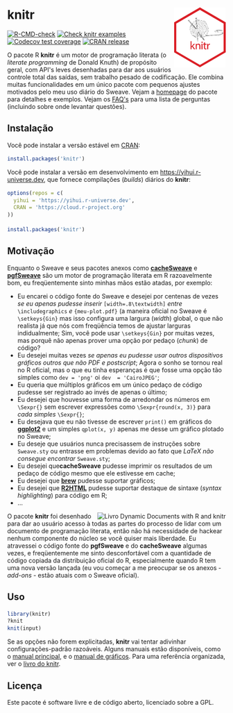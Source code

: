 # knitr <a href="https://yihui.org/knitr/"><img src="man/figures/logo.png" align="right" height="138" alt="site da knitr" /></a>

<!-- badges: start -->
[![R-CMD-check](https://github.com/yihui/knitr/actions/workflows/R-CMD-check.yaml/badge.svg)](https://github.com/yihui/knitr/actions/workflows/R-CMD-check.yaml)
[![Check knitr examples](https://github.com/yihui/knitr/actions/workflows/knitr-examples.yaml/badge.svg)](https://github.com/yihui/knitr/actions/workflows/knitr-examples.yaml)
[![Codecov test coverage](https://codecov.io/gh/yihui/knitr/branch/master/graph/badge.svg)](https://app.codecov.io/gh/yihui/knitr?branch=master)
[![CRAN release](https://www.r-pkg.org/badges/version/knitr)](https://cran.r-project.org/package=knitr)
<!-- badges: end -->

O pacote R **knitr** é um motor de programação literata (o *literate programming* de Donald Knuth) de propósito geral, com API's leves desenhadas para dar aos usuários controle total das saídas, sem trabalho pesado de codificação. Ele combina muitas funcionalidades em um único pacote com pequenos ajustes motivados pelo meu uso diário do Sweave. Vejam a [homepage](https://yihui.org/knitr/) do pacote para detalhes e exemplos. Vejam os [FAQ's](https://yihui.org/knitr/faq/) para uma lista de perguntas (incluindo sobre onde levantar questões).

## Instalação

Você pode instalar a versão estável em [CRAN](https://cran.r-project.org/package=knitr):

```r
install.packages('knitr')
```

Você pode instalar a versão em desenvolvimento em <https://yihui.r-universe.dev>, que fornece compilações (*builds*) diários do **knitr**:

```r
options(repos = c(
  yihui = 'https://yihui.r-universe.dev',
  CRAN = 'https://cloud.r-project.org'
))

install.packages('knitr')
```

## Motivação

Enquanto o Sweave e seus pacotes anexos como
[**cacheSweave**](https://cran.r-project.org/package=cacheSweave) e
[**pgfSweave**](https://cran.r-project.org/package=pgfSweave) são um motor 
de programação literata em R razoavelmente bom, eu freqüentemente sinto
minhas mãos estão atadas, por exemplo:

- Eu encarei o código fonte do Sweave e desejei por centenas de vezes 
  *se eu apenas pudesse inserir* `[width=.8\textwidth]` *entre*
  `\includegraphics` *e* `{meu-plot.pdf}` (a maneira oficial no Sweave é
  `\setkeys{Gin}` mas isso configura uma largura (*width*) global, o que
  não realista já que nós com freqüência temos de ajustar larguras
  indidualmente; Sim, você pode usar `\setkeys{Gin}` por muitas vezes,
  mas porquê não apenas prover uma opção por pedaço (*chunk*) de código?
- Eu desejei muitas vezes *se apenas eu pudesse usar outros dispositivos 
  gráficos outros que não PDF e postscript*; Agora o sonho se tornou real
  no R oficial, mas o que eu tinha esperanças é que fosse uma opção tão
  simples como `dev = 'png'` oi `dev  = 'CairoJPEG'`;
- Eu queria que múltiplos gráficos em um único pedaço de código pudesse
  ser registrado ao invés de apenas o último;
- Eu desejei que houvesse uma forma de arredondar os números em `\Sexpr{}`
  sem escrever expressões como `\Sexpr{round(x, 3)}` para *cada simples*
  `\Sexpr{}`;
- Eu desejava que eu não tivesse de escrever `print()` em gráficos do
  [**ggplot2**](https://cran.r-project.org/package=ggplot2) e um simples
  `qplot(x, y)` apenas me desse um gráfico plotado no Sweave;
- Eu deseje que usuários nunca precisassem de instruções sobre `Sweave.sty`
  ou entrasse em problemas devido ao fato que *LaTeX não consegue encontrar*
  `Sweave.sty`;
- Eu desejei que**cacheSweave** pudesse imprimir os resultados de um pedaço
  de código mesmo que ele estivesse em cache;
- Eu desejei que [**brew**](https://cran.r-project.org/package=brew) pudesse
  suportar gráficos;
- Eu desejei que [**R2HTML**](https://cran.r-project.org/package=R2HTML)
  pudesse suportar destaque de sintaxe (*syntax highlighting*) para código
  em R;
- ...


[<img src="http://i.imgur.com/yYw46aF.jpg" align="right" alt="Livro Dynamic Documents with R and knitr" />](https://www.amazon.com/dp/1498716962/)

O pacote  **knitr** foi desenhado para dar ao usuário acesso à todas as partes do processo de lidar com um documento de programação literata, então não há
necessidade de hackear nenhum componente do núcleo se você quiser mais liberdade.
Eu atravessei o código fonte do **pgfSweave** e do **cacheSweave** algumas vezes,
e freqüentemente me sinto desconfortável com a quantidade de código copiada
da distribuição oficial do R, especialmente quando R tem uma nova versão lançada
(eu vou começar a me preocupar se os anexos - *add-ons* - estão atuais com o
Sweave oficial).

## Uso

```r
library(knitr)
?knit
knit(input)
```

Se as opções não forem explicitadas, **knitr** vai tentar adivinhar
configurações-padrão razoáveis. Alguns manuais estão disponíveis, como o
[manual principal](https://yihui.org/knitr/demo/manual/), e o [manual de gráficos](https://yihui.org/knitr/demo/graphics/). Para uma referência
organizada, ver o [livro do knitr](https://www.amazon.com/dp/1498716962/).

## Licença

Este pacote é software livre e de código aberto, licenciado sobre a GPL.

